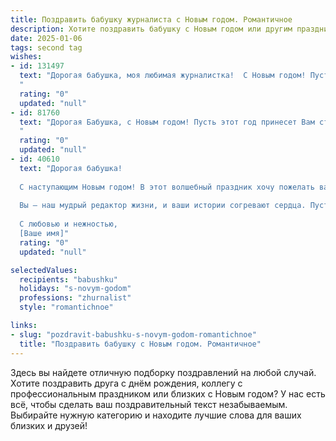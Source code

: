```yaml
---
title: Поздравить бабушку журналиста с Новым годом. Романтичное
description: Хотите поздравить бабушку с Новым годом или другим праздником? Наш ИИ создаст незабываемое поздравление, а вы обязательно выделитесь среди других.  
date: 2025-01-06
tags: second tag
wishes:
- id: 131497
  text: "Дорогая бабушка, моя любимая журналистка!  С Новым годом! Пусть этот год станет для тебя настоящей сказкой, наполненной яркими событиями, добрыми новостями и тёплыми встречами.  Пусть твоя душа, подобно прекрасному рассказу, будет полна света, любви и вдохновения.  Здоровья тебе крепкого, как вековые дубы, и счастья – безмерного, как бескрайнее небо!  Я тебя очень люблю!
  "
  rating: "0"
  updated: "null"
- id: 81760
  text: "Дорогая Бабушка, с Новым годом! Пусть этот год принесет Вам столько же ярких красок, сколько Вы сами внесли в жизнь своими удивительными историями и захватывающими репортажами. Желаю Вам крепкого здоровья, вдохновения и волшебных мгновений, которые сделают этот год по-настоящему счастливым!
  "
  rating: "0"
  updated: "null"
- id: 40610
  text: "Дорогая бабушка!
  
  С наступающим Новым годом! В этот волшебный праздник хочу пожелать вам исполнения самых заветных мечт, здоровья и уюта в душе. Пусть каждый миг будет наполнен радостью, а каждый новый день дарит вдохновение, как свежий выпуск любимой газеты.
  
  Вы — наш мудрый редактор жизни, и ваши истории согревают сердца. Пусть в будущем году на страницах вашего жизненного романа появится множество ярких событий и счастливая любовь.
  
  С любовью и нежностью,
  [Ваше имя]"
  rating: "0"
  updated: "null"

selectedValues:
  recipients: "babushku"
  holidays: "s-novym-godom"
  professions: "zhurnalist"
  style: "romantichnoe"

links:
- slug: "pozdravit-babushku-s-novym-godom-romantichnoe"
  title: "Поздравить бабушку с Новым годом. Романтичное"
---
```


Здесь вы найдете отличную подборку поздравлений на любой случай.
Хотите поздравить друга с днём рождения, коллегу с профессиональным праздником или близких с Новым годом? У нас есть всё, чтобы сделать ваш поздравительный текст незабываемым. Выбирайте нужную категорию и находите лучшие слова для ваших близких и друзей!
